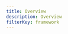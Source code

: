 ```yaml
---
title: Overview
description: Overview
filterKey: framework
---
```


<inline-fragment framework="vue" src="~/ui-legacy/fragments/vue/overview.md"></inline-fragment>